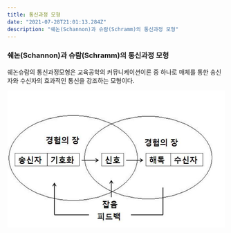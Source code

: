 ```yaml
---
title: 통신과정 모형
date: "2021-07-28T21:01:13.284Z"
description: "쉐논(Schannon)과 슈람(Schramm)의 통신과정 모형"
---
```


### 쉐논(Schannon)과 슈람(Schramm)의 통신과정 모형

쉐논슈람의 통신과정모형은 교육공학의 커뮤니케이션이론 중 하나로 매체를 통한 송신자와 수신자의 효과적인 통신을 강조하는 모형이다.

![ss1](ss1.jpg "communication")

